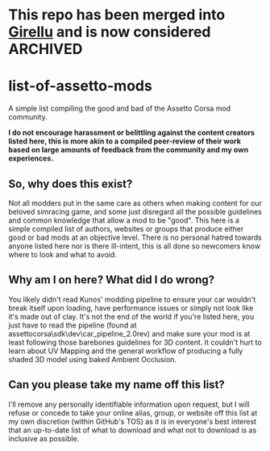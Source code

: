 # This repo has been merged into [Girellu](https://github.com/archibaldmilton/Girellu) and is now considered **ARCHIVED**

# list-of-assetto-mods
A simple list compiling the good and bad of the Assetto Corsa mod community.

**I do not encourage harassment or belittling against the content creators listed here, this is more akin to a compiled peer-review of their work based on large amounts of feedback from the community and my own experiences.**

## So, why does this exist?
Not all modders put in the same care as others when making content for our beloved simracing game, and some just disregard all the possible guidelines and common knowledge that allow a mod to be "good". This here is a simple compiled list of authors, websites or groups that produce either good or bad mods at an objective level. There is no personal hatred towards anyone listed here nor is there ill-intent, this is all done so newcomers know where to look and what to avoid.

## Why am I on here? What did I do wrong?
You likely didn't read Kunos' modding pipeline to ensure your car wouldn't break itself upon loading, have performance issues or simply not look like it's made out of clay. It's not the end of the world if you're listed here, you just have to read the pipeline (found at assettocorsa\sdk\dev\car_pipeline_2.0rev) and make sure your mod is at least following those barebones guidelines for 3D content. It couldn't hurt to learn about UV Mapping and the general workflow of producing a fully shaded 3D model using baked Ambient Occlusion. 

## Can you please take my name off this list?
I'll remove any personally identifiable information upon request, but I will refuse or concede to take your online alias, group, or website off this list at my own discretion (within GitHub's TOS) as it is in everyone's best interest that an up-to-date list of what to download and what not to download is as inclusive as possible.

